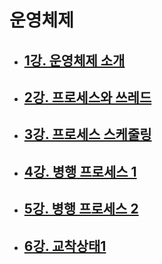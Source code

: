 # 운영체제

- ## [1강. 운영체제 소개](./chapter1.md)

- ## [2강. 프로세스와 쓰레드](./chapter2.md)

- ## [3강. 프로세스 스케줄링](./chapter3.md)

- ## [4강. 병행 프로세스 1](./chapter4.md)

- ## [5강. 병행 프로세스 2](./chapter5.md)

- ## [6강. 교착상태1](./chapter6.md)

